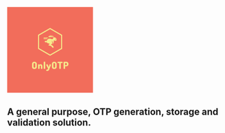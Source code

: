 <img src="https://raw.githubusercontent.com/OnlyOTP/OnlyOtpAssets/master/images/facebook_profile_image.png" alt="OnlyOTP Logo" width="200" />

## A general purpose, OTP generation, storage and validation solution. 
